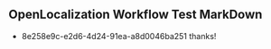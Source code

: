 ## OpenLocalization Workflow Test MarkDown
* 8e258e9c-e2d6-4d24-91ea-a8d0046ba251 thanks!

<!--HONumber=Jul16_HO2-->


